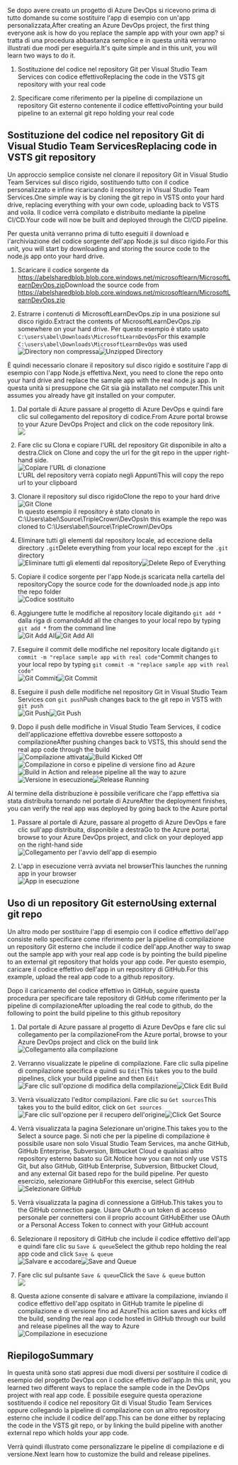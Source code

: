 <span data-ttu-id="fa23b-101">Se dopo avere creato un progetto di Azure DevOps si ricevono prima di tutto domande su come sostituire l'app di esempio con un'app personalizzata,</span><span class="sxs-lookup"><span data-stu-id="fa23b-101">After creating an Azure DevOps project, the first thing everyone ask is how do you replace the sample app with your own app?</span></span> <span data-ttu-id="fa23b-102">si tratta di una procedura abbastanza semplice e in questa unità verranno illustrati due modi per eseguirla.</span><span class="sxs-lookup"><span data-stu-id="fa23b-102">It's quite simple and in this unit, you will learn two ways to do it.</span></span>

1. <span data-ttu-id="fa23b-103">Sostituzione del codice nel repository Git per Visual Studio Team Services con codice effettivo</span><span class="sxs-lookup"><span data-stu-id="fa23b-103">Replacing the code in the VSTS git repository with your real code</span></span>

2. <span data-ttu-id="fa23b-104">Specificare come riferimento per la pipeline di compilazione un repository Git esterno contenente il codice effettivo</span><span class="sxs-lookup"><span data-stu-id="fa23b-104">Pointing your build pipeline to an external git repo holding your real code</span></span>

## <a name="replacing-code-in-vsts-git-repository"></a><span data-ttu-id="fa23b-105">Sostituzione del codice nel repository Git di Visual Studio Team Services</span><span class="sxs-lookup"><span data-stu-id="fa23b-105">Replacing code in VSTS git repository</span></span>

<span data-ttu-id="fa23b-106">Un approccio semplice consiste nel clonare il repository Git in Visual Studio Team Services sul disco rigido, sostituendo tutto con il codice personalizzato e infine ricaricando il repository in Visual Studio Team Services.</span><span class="sxs-lookup"><span data-stu-id="fa23b-106">One simple way is by cloning the git repo in VSTS onto your hard drive, replacing everything with your own code, uploading back to VSTS and voila.</span></span> <span data-ttu-id="fa23b-107">Il codice verrà compilato e distribuito mediante la pipeline CI/CD.</span><span class="sxs-lookup"><span data-stu-id="fa23b-107">Your code will now be built and deployed through the CI/CD pipeline.</span></span>

<span data-ttu-id="fa23b-108">Per questa unità verranno prima di tutto eseguiti il download e l'archiviazione del codice sorgente dell'app Node.js sul disco rigido.</span><span class="sxs-lookup"><span data-stu-id="fa23b-108">For this unit, you will start by downloading and storing the source code to the node.js app onto your hard drive.</span></span>

1. <span data-ttu-id="fa23b-109">Scaricare il codice sorgente da <https://abelsharedblob.blob.core.windows.net/microsoftlearn/MicrosoftLearnDevOps.zip></span><span class="sxs-lookup"><span data-stu-id="fa23b-109">Download the source code from <https://abelsharedblob.blob.core.windows.net/microsoftlearn/MicrosoftLearnDevOps.zip></span></span>

2. <span data-ttu-id="fa23b-110">Estrarre i contenuti di MicrosoftLearnDevOps.zip in una posizione sul disco rigido.</span><span class="sxs-lookup"><span data-stu-id="fa23b-110">Extract the contents of MicrosoftLearnDevOps.zip somewhere on your hard drive.</span></span> <span data-ttu-id="fa23b-111">Per questo esempio è stato usato `C:\users\abel\Downloads\MicrosoftLearnDevOps`</span><span class="sxs-lookup"><span data-stu-id="fa23b-111">For this example `C:\users\abel\Downloads\MicrosoftLearnDevOps` was used</span></span>  
<span data-ttu-id="fa23b-112">![Directory non compressa](/media-draft/2-unzippedfolder.png)</span><span class="sxs-lookup"><span data-stu-id="fa23b-112">![Unzipped Directory](/media-draft/2-unzippedfolder.png)</span></span>

<span data-ttu-id="fa23b-113">È quindi necessario clonare il repository sul disco rigido e sostituire l'app di esempio con l'app Node.js effettiva.</span><span class="sxs-lookup"><span data-stu-id="fa23b-113">Next, you need to clone the repo onto your hard drive and replace the sample app with the real node.js app.</span></span> <span data-ttu-id="fa23b-114">In questa unità si presuppone che Git sia già installato nel computer.</span><span class="sxs-lookup"><span data-stu-id="fa23b-114">This unit assumes you already have git installed on your computer.</span></span>

1. <span data-ttu-id="fa23b-115">Dal portale di Azure passare al progetto di Azure DevOps e quindi fare clic sul collegamento del repository di codice.</span><span class="sxs-lookup"><span data-stu-id="fa23b-115">From Azure portal browse to your Azure DevOps Project and click on the code repository link.</span></span>  
![](/media-draft/2-browsetorepolink.png)

2. <span data-ttu-id="fa23b-116">Fare clic su Clona e copiare l'URL del repository Git disponibile in alto a destra.</span><span class="sxs-lookup"><span data-stu-id="fa23b-116">Click on Clone and copy the url for the git repo in the upper right-hand side.</span></span>  
![Copiare l'URL di clonazione](/media-draft/2-copycloneurl.png)  
<span data-ttu-id="fa23b-118">L'URL del repository verrà copiato negli Appunti</span><span class="sxs-lookup"><span data-stu-id="fa23b-118">This will copy the repo url to your clipboard</span></span>

3. <span data-ttu-id="fa23b-119">Clonare il repository sul disco rigido</span><span class="sxs-lookup"><span data-stu-id="fa23b-119">Clone the repo to your hard drive</span></span>  
![Git Clone](/media-draft/2-gitclone.png)  
<span data-ttu-id="fa23b-121">In questo esempio il repository è stato clonato in C:\Users\abel\Source\TripleCrown\DevOps</span><span class="sxs-lookup"><span data-stu-id="fa23b-121">In this example the repo was cloned to C:\Users\abel\Source\TripleCrown\DevOps</span></span>

4. <span data-ttu-id="fa23b-122">Eliminare tutti gli elementi dal repository locale, ad eccezione della directory `.git`</span><span class="sxs-lookup"><span data-stu-id="fa23b-122">Delete everything from your local repo except for the `.git` directory</span></span>  
<span data-ttu-id="fa23b-123">![Eliminare tutti gli elementi dal repository](/media-draft/2-deleterepoofeverything.png)</span><span class="sxs-lookup"><span data-stu-id="fa23b-123">![Delete Repo of Everything](/media-draft/2-deleterepoofeverything.png)</span></span>

5. <span data-ttu-id="fa23b-124">Copiare il codice sorgente per l'app Node.js scaricata nella cartella del repository</span><span class="sxs-lookup"><span data-stu-id="fa23b-124">Copy the source code for the downloaded node.js app into the repo folder</span></span>  
![Codice sostituito](/media-draft/2-replacedeverything.png)

6. <span data-ttu-id="fa23b-126">Aggiungere tutte le modifiche al repository locale digitando `git add *` dalla riga di comando</span><span class="sxs-lookup"><span data-stu-id="fa23b-126">Add all the changes to your local repo by typing `git add *` from the command line</span></span>  
<span data-ttu-id="fa23b-127">![Git Add All](/media-draft/2-gitaddall.png)</span><span class="sxs-lookup"><span data-stu-id="fa23b-127">![Git Add All](/media-draft/2-gitaddall.png)</span></span>

7. <span data-ttu-id="fa23b-128">Eseguire il commit delle modifiche nel repository locale digitando `git commit -m "replace sample app with real code"`</span><span class="sxs-lookup"><span data-stu-id="fa23b-128">Commit changes to your local repo by typing `git commit -m "replace sample app with real code"`</span></span>  
<span data-ttu-id="fa23b-129">![Git Commit](/media-draft/2-gitcommit.png)</span><span class="sxs-lookup"><span data-stu-id="fa23b-129">![Git Commit](/media-draft/2-gitcommit.png)</span></span>

8. <span data-ttu-id="fa23b-130">Eseguire il push delle modifiche nel repository Git in Visual Studio Team Services con `git push`</span><span class="sxs-lookup"><span data-stu-id="fa23b-130">Push changes back to the git repo in VSTS with `git push`</span></span>  
<span data-ttu-id="fa23b-131">![Git Push](/media-draft/2-gitpush.png)</span><span class="sxs-lookup"><span data-stu-id="fa23b-131">![Git Push](/media-draft/2-gitpush.png)</span></span>

9. <span data-ttu-id="fa23b-132">Dopo il push delle modifiche in Visual Studio Team Services, il codice dell'applicazione effettiva dovrebbe essere sottoposto a compilazione</span><span class="sxs-lookup"><span data-stu-id="fa23b-132">After pushing changes back to VSTS, this should send the real app code through the build</span></span>  
<span data-ttu-id="fa23b-133">![Compilazione attivata](/media-draft/2-buildkickedoff.png)</span><span class="sxs-lookup"><span data-stu-id="fa23b-133">![Build Kicked Off](/media-draft/2-buildkickedoff.png)</span></span>  
<span data-ttu-id="fa23b-134">![Compilazione in corso](/media-draft/2-buildinaction.png) e pipeline di versione fino ad Azure</span><span class="sxs-lookup"><span data-stu-id="fa23b-134">![Build in Action](/media-draft/2-buildinaction.png) and release pipeline all the way to azure</span></span>  
 <span data-ttu-id="fa23b-135">![Versione in esecuzione](/media-draft/2-releaserunning.png)</span><span class="sxs-lookup"><span data-stu-id="fa23b-135">![Release Running](/media-draft/2-releaserunning.png)</span></span>

 <span data-ttu-id="fa23b-136">Al termine della distribuzione è possibile verificare che l'app effettiva sia stata distribuita tornando nel portale di Azure</span><span class="sxs-lookup"><span data-stu-id="fa23b-136">After the deployment finishes, you can verify the real app was deployed by going back to the Azure portal</span></span>

 1. <span data-ttu-id="fa23b-137">Passare al portale di Azure, passare al progetto di Azure DevOps e fare clic sull'app distribuita, disponibile a destra</span><span class="sxs-lookup"><span data-stu-id="fa23b-137">Go to the Azure portal, browse to your Azure DevOps project, and click on your deployed app on the right-hand side</span></span>  
 ![Collegamento per l'avvio dell'app di esempio](/media-draft/2-launchapp.png)

 2. <span data-ttu-id="fa23b-139">L'app in esecuzione verrà avviata nel browser</span><span class="sxs-lookup"><span data-stu-id="fa23b-139">This launches the running app in your browser</span></span>  
 ![App in esecuzione](/media-draft/2-apprunning.png)

## <a name="using-external-git-repo"></a><span data-ttu-id="fa23b-141">Uso di un repository Git esterno</span><span class="sxs-lookup"><span data-stu-id="fa23b-141">Using external git repo</span></span>

<span data-ttu-id="fa23b-142">Un altro modo per sostituire l'app di esempio con il codice effettivo dell'app consiste nello specificare come riferimento per la pipeline di compilazione un repository Git esterno che include il codice dell'app.</span><span class="sxs-lookup"><span data-stu-id="fa23b-142">Another way to swap out the sample app with your real app code is by pointing the build pipeline to an external git repository that holds your app code.</span></span> <span data-ttu-id="fa23b-143">Per questo esempio, caricare il codice effettivo dell'app in un repository di GitHub.</span><span class="sxs-lookup"><span data-stu-id="fa23b-143">For this example, upload the real app code to a github repository.</span></span>

<span data-ttu-id="fa23b-144">Dopo il caricamento del codice effettivo in GitHub, seguire questa procedura per specificare tale repository di GitHub come riferimento per la pipeline di compilazione</span><span class="sxs-lookup"><span data-stu-id="fa23b-144">After uploading the real code to github, do the following to point the build pipeline to this github repository</span></span>

1. <span data-ttu-id="fa23b-145">Dal portale di Azure passare al progetto di Azure DevOps e fare clic sul collegamento per la compilazione</span><span class="sxs-lookup"><span data-stu-id="fa23b-145">From the Azure portal, browse to your Azure DevOps project and click on the build link</span></span>  
![Collegamento alla compilazione](/media-draft/2-buildlink.png)

2. <span data-ttu-id="fa23b-147">Verranno visualizzate le pipeline di compilazione. Fare clic sulla pipeline di compilazione specifica e quindi su `Edit`</span><span class="sxs-lookup"><span data-stu-id="fa23b-147">This takes you to the build pipelines, click your build pipeline and then `Edit`</span></span>  
<span data-ttu-id="fa23b-148">![Fare clic sull'opzione di modifica della compilazione](/media-draft/2-clickeditbuildlink.png)</span><span class="sxs-lookup"><span data-stu-id="fa23b-148">![Click Edit Build](/media-draft/2-clickeditbuildlink.png)</span></span>

3. <span data-ttu-id="fa23b-149">Verrà visualizzato l'editor compilazioni. Fare clic su `Get sources`</span><span class="sxs-lookup"><span data-stu-id="fa23b-149">This takes you to the build editor, click on `Get sources`</span></span>  
<span data-ttu-id="fa23b-150">![Fare clic sull'opzione per il recupero dell'origine](/media-draft/2-clickgetsource.png)</span><span class="sxs-lookup"><span data-stu-id="fa23b-150">![Click Get Source](/media-draft/2-clickgetsource.png)</span></span>

4. <span data-ttu-id="fa23b-151">Verrà visualizzata la pagina Selezionare un'origine.</span><span class="sxs-lookup"><span data-stu-id="fa23b-151">This takes you to the Select a source page.</span></span> <span data-ttu-id="fa23b-152">Si noti che per la pipeline di compilazione è possibile usare non solo Visual Studio Team Services, ma anche GitHub, GitHub Enterprise, Subversion, Bitbucket Cloud e qualsiasi altro repository esterno basato su Git.</span><span class="sxs-lookup"><span data-stu-id="fa23b-152">Notice how you can not only use VSTS Git, but also GitHub, GitHub Enterprise, Subversion, Bitbucket Cloud, and any external Git based repo for the build pipeline.</span></span> <span data-ttu-id="fa23b-153">Per questo esercizio, selezionare GitHub</span><span class="sxs-lookup"><span data-stu-id="fa23b-153">For this exercise, select GitHub</span></span>  
![Selezionare GitHub](/media-draft/2-selectgithub.png)

5. <span data-ttu-id="fa23b-155">Verrà visualizzata la pagina di connessione a GitHub.</span><span class="sxs-lookup"><span data-stu-id="fa23b-155">This takes you to the GitHub connection page.</span></span> <span data-ttu-id="fa23b-156">Usare OAuth o un token di accesso personale per connettersi con il proprio account GitHub</span><span class="sxs-lookup"><span data-stu-id="fa23b-156">Either use OAuth or a Personal Access Token to connect with your GitHub account</span></span>

6. <span data-ttu-id="fa23b-157">Selezionare il repository di GitHub che include il codice effettivo dell'app e quindi fare clic su `Save & queue`</span><span class="sxs-lookup"><span data-stu-id="fa23b-157">Select the github repo holding the real app code and click `Save & queue`</span></span>  
<span data-ttu-id="fa23b-158">![Salvare e accodare](/media-draft/2-saveandqueue.png)</span><span class="sxs-lookup"><span data-stu-id="fa23b-158">![Save and Queue](/media-draft/2-saveandqueue.png)</span></span>

7. <span data-ttu-id="fa23b-159">Fare clic sul pulsante `Save & queue`</span><span class="sxs-lookup"><span data-stu-id="fa23b-159">Click the `Save & queue` button</span></span>  
![](/media-draft/2-saveandqueuedialog.png)

8. <span data-ttu-id="fa23b-160">Questa azione consente di salvare e attivare la compilazione, inviando il codice effettivo dell'app ospitato in GitHub tramite le pipeline di compilazione e di versione fino ad Azure</span><span class="sxs-lookup"><span data-stu-id="fa23b-160">This action saves and kicks off the build, sending the real app code hosted in GitHub through our build and release pipelines all the way to Azure</span></span>  
![Compilazione in esecuzione](/media-draft/2-buildrunning.png)

## <a name="summary"></a><span data-ttu-id="fa23b-162">Riepilogo</span><span class="sxs-lookup"><span data-stu-id="fa23b-162">Summary</span></span>

<span data-ttu-id="fa23b-163">In questa unità sono stati appresi due modi diversi per sostituire il codice di esempio del progetto DevOps con il codice effettivo dell'app.</span><span class="sxs-lookup"><span data-stu-id="fa23b-163">In this unit, you learned two different ways to replace the sample code in the DevOps project with real app code.</span></span> <span data-ttu-id="fa23b-164">È possibile eseguire questa operazione sostituendo il codice nel repository Git di Visual Studio Team Services oppure collegando la pipeline di compilazione con un altro repository esterno che include il codice dell'app.</span><span class="sxs-lookup"><span data-stu-id="fa23b-164">This can be done either by replacing the code in the VSTS git repo, or by linking the build pipeline with another external repo which holds your app code.</span></span>

<span data-ttu-id="fa23b-165">Verrà quindi illustrato come personalizzare le pipeline di compilazione e di versione.</span><span class="sxs-lookup"><span data-stu-id="fa23b-165">Next learn how to customize the build and release pipelines.</span></span>